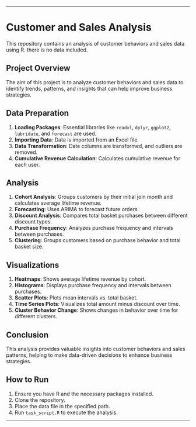 
---

# Customer and Sales Analysis

This repository contains an analysis of customer behaviors and sales data using R. there is no data included.

## Project Overview

The aim of this project is to analyze customer behaviors and sales data to identify trends, patterns, and insights that can help improve business strategies.

## Data Preparation

1. **Loading Packages**: Essential libraries like `readxl`, `dplyr`, `ggplot2`, `lubridate`, and `forecast` are used.
2. **Importing Data**: Data is imported from an Excel file.
3. **Data Transformation**: Date columns are transformed, and outliers are removed.
4. **Cumulative Revenue Calculation**: Calculates cumulative revenue for each user.

## Analysis

1. **Cohort Analysis**: Groups customers by their initial join month and calculates average lifetime revenue.
2. **Forecasting**: Uses ARIMA to forecast future orders.
3. **Discount Analysis**: Compares total basket purchases between different discount types.
4. **Purchase Frequency**: Analyzes purchase frequency and intervals between purchases.
5. **Clustering**: Groups customers based on purchase behavior and total basket size.

## Visualizations

1. **Heatmaps**: Shows average lifetime revenue by cohort.
2. **Histograms**: Displays purchase frequency and intervals between purchases.
3. **Scatter Plots**: Plots mean intervals vs. total basket.
4. **Time Series Plots**: Visualizes total amount minus discount over time.
5. **Cluster Behavior Change**: Shows changes in behavior over time for different clusters.

## Conclusion

This analysis provides valuable insights into customer behaviors and sales patterns, helping to make data-driven decisions to enhance business strategies.

## How to Run

1. Ensure you have R and the necessary packages installed.
2. Clone the repository.
3. Place the data file in the specified path.
4. Run `task_script.R` to execute the analysis.

---
